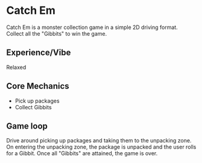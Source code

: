 # Catch Em

Catch Em is a monster collection game in a simple 2D driving format. Collect all the "Gibbits" to win the game.

## Experience/Vibe

Relaxed

## Core Mechanics

- Pick up packages
- Collect Gibbits

## Game loop

Drive around picking up packages and taking them to the unpacking zone. On entering the unpacking zone, the package is unpacked and the user rolls for a Gibbit. Once all "Gibbits" are attained, the game is over.
